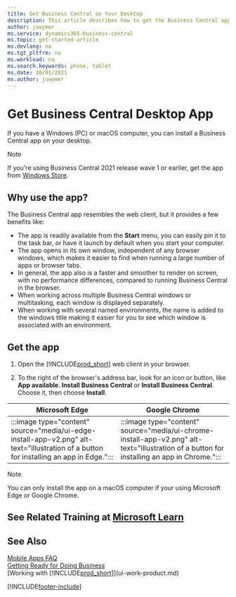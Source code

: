 ```yaml
---
title: Get Business Central on Your Desktop
description: This article describes how to get the Business Central app on a Windows or MACiOS desktop.
author: jswymer
ms.service: dynamics365-business-central
ms.topic: get-started-article
ms.devlang: na
ms.tgt_pltfrm: na
ms.workload: na
ms.search.keywords: phone, tablet
ms.date: 10/01/2021
ms.author: jswymer
---
```

# Get Business Central Desktop App

If you have a Windows (PC) or macOS computer, you can install a Business Central app on your desktop. 
> [!NOTE]
> If you're using Business Central 2021 release wave 1 or earlier, get the app from [Windows Store](https://go.microsoft.com/fwlink/?LinkId=734848).

## Why use the app?

The Business Central app resembles the web client, but it provides a few benefits like:

- The app is readily available from the **Start** menu, you can easily pin it to the task bar, or have it launch by default when you start your computer.
- The app opens in its own window, independent of any browser windows, which makes it easier to find when running a large number of apps or browser tabs.
- In general, the app also is a faster and smoother to render on screen, with no performance differences, compared to running Business Central in the browser.
- When working across multiple Business Central windows or multitasking, each window is displayed separately.
- When working with several named environments, the name is added to the windows title making it easier for you to see which window is associated with an environment.

## Get the app

1. Open the [!INCLUDE[prod_short](includes/prod_short.md)] web client in your browser.

2. To the right of the browser's address bar, look for an icon or button, like **App available. Install Business Central** or **Install Business Central**. Choose it, then choose **Install**.

  | Microsoft Edge | Google Chrome |
  |--|--|
  | :::image type="content" source="media/ui-edge-install-app-v2.png" alt-text="illustration of a button for installing an app in Edge."::: | :::image type="content" source="media/ui-chrome-install-app-v2.png" alt-text="illustration of a button for installing an app in Chrome."::: |

   > [!NOTE]
   > You can only install the app on a macOS computer if your using Microsoft Edge or Google Chrome.

## See Related Training at [Microsoft Learn](/learn/modules/alternative-interfaces-dynamics-365-business-central/index)

## See Also

[Mobile Apps FAQ](ui-mobile-faq.yml)  
[Getting Ready for Doing Business](ui-get-ready-business.md)  
[Working with [!INCLUDE[prod_short](includes/prod_short.md)]](ui-work-product.md)  


[!INCLUDE[footer-include](includes/footer-banner.md)]